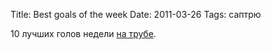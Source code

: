Title: Best goals of the week
Date: 2011-03-26
Tags: саптрю

<div class="text">10 лучших голов недели <a href="http://www.youtube.com/user/wwwtvgolocom">на трубе</a>.</div>